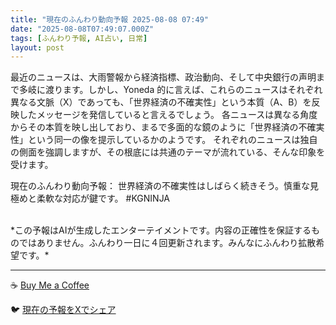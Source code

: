 ```yaml
---
title: "現在のふんわり動向予報 2025-08-08 07:49"
date: "2025-08-08T07:49:07.000Z"
tags: [ふんわり予報, AI占い, 日常]
layout: post
---
```


最近のニュースは、大雨警報から経済指標、政治動向、そして中央銀行の声明まで多岐に渡ります。しかし、Yoneda 的に言えば、これらのニュースはそれぞれ異なる文脈（X）であっても、「世界経済の不確実性」という本質（A、B）を反映したメッセージを発信していると言えるでしょう。  各ニュースは異なる角度からその本質を映し出しており、まるで多面的な鏡のように「世界経済の不確実性」という同一の像を提示しているかのようです。  それぞれのニュースは独自の側面を強調しますが、その根底には共通のテーマが流れている、そんな印象を受けます。


現在のふんわり動向予報：
世界経済の不確実性はしばらく続きそう。慎重な見極めと柔軟な対応が鍵です。 #KGNINJA

<br>
*この予報はAIが生成したエンターテイメントです。内容の正確性を保証するものではありません。ふんわり一日に４回更新されます。みんなにふんわり拡散希望です。*

---
☕️ [Buy Me a Coffee](https://www.buymeacoffee.com/kgninja)

🐦 [現在の予報をXでシェア](https://twitter.com/intent/tweet?text=%E7%8F%BE%E5%9C%A8%E3%81%AE%E3%81%B5%E3%82%93%E3%82%8F%E3%82%8A%E4%BA%88%E5%A0%B1%3A%20%E3%80%8C%E6%9C%80%E8%BF%91%E3%81%AE%E3%83%8B%E3%83%A5%E3%83%BC%E3%82%B9%E3%81%AF%E3%80%81%E5%A4%A7%E9%9B%A8%E8%AD%A6%E5%A0%B1%E3%81%8B%E3%82%89%E7%B5%8C%E6%B8%88%E6%8C%87%E6%A8%99%E3%80%81%E6%94%BF%E6%B2%BB%E5%8B%95%E5%90%91%E3%80%81%E3%81%9D%E3%81%97%E3%81%A6%E4%B8%AD%E5%A4%AE%E9%8A%80%E8%A1%8C%E3%81%AE%E5%A3%B0%E6%98%8E%E3%81%BE%E3%81%A7%E5%A4%9A%E5%B2%90%E3%81%AB%E6%B8%A1%E3%82%8A%E3%81%BE%E3%81%99%E3%80%82%E3%80%8D%23KGNINJA%20%E7%B6%9A%E3%81%8D%E3%81%AF%E3%83%96%E3%83%AD%E3%82%B0%E3%81%A7%EF%BC%81%F0%9F%91%87&url=https%3A%2F%2Fkg-ninja.github.io%2FFunwariyoso%2F)

